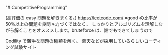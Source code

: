 "# CompetitiveProgramming"

(高評価の easy 問題を解きまくる。)
https://leetcode.com/
※good の比率が 50%以上の問題を良問
※力づくではなく、
しっかりとアルゴリズムを理解しながら解くことをオススメします。bruteforce は、誰でもできてしまうので

Codility で苦手な問題の種類を解く。
楽天などが採用しているらしいコーディング試験サイト
